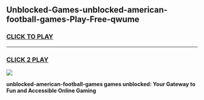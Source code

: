 
## Unblocked-Games-unblocked-american-football-games-Play-Free-qwume
<h3>
<a href="https://premium76.site?title=unblocked-american-football-games&ref=09A">CLICK TO PLAY</a></h3>
<hr>

<h3>
<a href="https://premium76.site?title=unblocked-american-football-games&ref=09A">CLICK 2 PLAY</a>
  
</h3>

<a href="https://premium76.site?title=unblocked-american-football-games&ref=09A"><img src="https://clearcache.store/games.png"></a>


**unblocked-american-football-games games unblocked: Your Gateway to Fun and Accessible Online Gaming**

